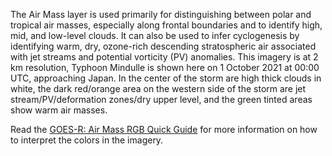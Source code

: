 The Air Mass layer is used primarily for distinguishing between polar and tropical air masses, especially along frontal boundaries and to identify high, mid, and low-level clouds. It can also be used to infer cyclogenesis by identifying warm, dry, ozone-rich descending stratospheric air associated with jet streams and potential vorticity (PV) anomalies. This imagery is at 2 km resolution, Typhoon Mindulle is shown here on 1 October 2021 at 00:00 UTC, approaching Japan. In the center of the storm are high thick clouds in white, the dark red/orange area on the western side of the storm are jet stream/PV/deformation zones/dry upper level, and the green tinted areas show warm air masses.

Read the [GOES-R: Air Mass RGB Quick Guide](https://nasasporttraining.files.wordpress.com/2015/12/quickguide_airmassrgb_nasa_sport.pdf) for more information on how to interpret the colors in the imagery.